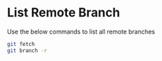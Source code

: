# List Remote Branch

Use the below commands to list all remote branches

```bash
git fetch
git branch -r
```
